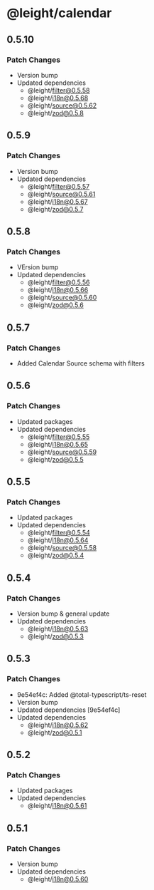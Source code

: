 # @leight/calendar

## 0.5.10

### Patch Changes

- Version bump
- Updated dependencies
    - @leight/filter@0.5.58
    - @leight/i18n@0.5.68
    - @leight/source@0.5.62
    - @leight/zod@0.5.8

## 0.5.9

### Patch Changes

- Version bump
- Updated dependencies
    - @leight/filter@0.5.57
    - @leight/source@0.5.61
    - @leight/i18n@0.5.67
    - @leight/zod@0.5.7

## 0.5.8

### Patch Changes

- VErsion bump
- Updated dependencies
    - @leight/filter@0.5.56
    - @leight/i18n@0.5.66
    - @leight/source@0.5.60
    - @leight/zod@0.5.6

## 0.5.7

### Patch Changes

- Added Calendar Source schema with filters

## 0.5.6

### Patch Changes

- Updated packages
- Updated dependencies
    - @leight/filter@0.5.55
    - @leight/i18n@0.5.65
    - @leight/source@0.5.59
    - @leight/zod@0.5.5

## 0.5.5

### Patch Changes

- Updated packages
- Updated dependencies
    - @leight/filter@0.5.54
    - @leight/i18n@0.5.64
    - @leight/source@0.5.58
    - @leight/zod@0.5.4

## 0.5.4

### Patch Changes

- Version bump & general update
- Updated dependencies
    - @leight/i18n@0.5.63
    - @leight/zod@0.5.3

## 0.5.3

### Patch Changes

- 9e54ef4c: Added @total-typescript/ts-reset
- Version bump
- Updated dependencies [9e54ef4c]
- Updated dependencies
    - @leight/i18n@0.5.62
    - @leight/zod@0.5.1

## 0.5.2

### Patch Changes

- Updated packages
- Updated dependencies
    - @leight/i18n@0.5.61

## 0.5.1

### Patch Changes

- Version bump
- Updated dependencies
    - @leight/i18n@0.5.60
